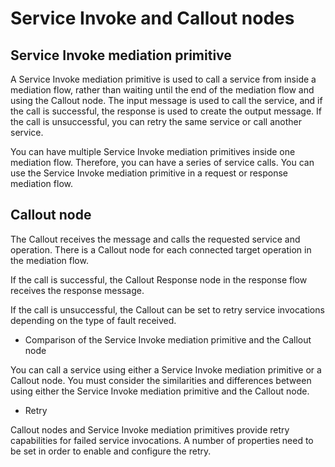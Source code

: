 <!-- image -->

# Service Invoke and Callout nodes

## Service Invoke mediation primitive

A Service Invoke mediation primitive is used to call a service from inside a mediation flow,
rather than waiting until the end of the mediation flow and using the Callout node. The input
message is used to call the service, and if the call is successful, the response is used to create
the output message. If the call is unsuccessful, you can retry the same service or call another
service.

You can have multiple Service Invoke mediation primitives inside one mediation flow. Therefore,
you can have a series of service calls. You can use the Service Invoke mediation primitive in a
request or response mediation flow.

## Callout node

The Callout receives the message and calls the requested service and operation. There is a
Callout node for each connected target operation in the mediation flow.

If the call is successful, the Callout Response node in the response flow receives the response
message.

If the call is unsuccessful, the Callout can be set to retry service invocations depending on the
type of fault received.

- Comparison of the Service Invoke mediation primitive and the Callout node

You can call a service using either a Service Invoke mediation primitive or a Callout node. You must consider the similarities and differences between using either the Service Invoke mediation primitive and the Callout node.
- Retry

Callout nodes and Service Invoke mediation primitives provide retry capabilities for failed service invocations. A number of properties need to be set in order to enable and configure the retry.